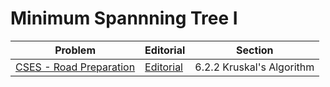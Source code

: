 # Minimum Spannning Tree I

| Problem | Editorial | Section |
| ------- | --------- | ------- |
| [CSES - Road Preparation](https://cses.fi/problemset/task/1675/) | [Editorial](https://github.com/nestorivanmo/icpc/tree/main/cses/4-Graphs/road-reparation) | 6.2.2 Kruskal's Algorithm |
